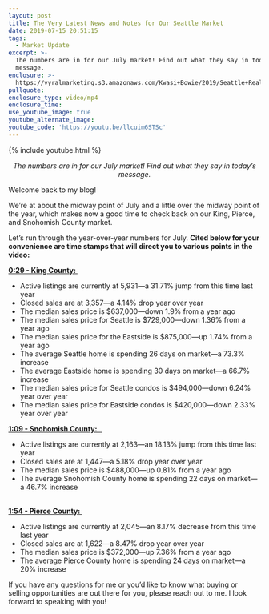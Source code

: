 ```yaml
---
layout: post
title: The Very Latest News and Notes for Our Seattle Market
date: 2019-07-15 20:51:15
tags:
  - Market Update
excerpt: >-
  The numbers are in for our July market! Find out what they say in today’s
  message.
enclosure: >-
  https://vyralmarketing.s3.amazonaws.com/Kwasi+Bowie/2019/Seattle+Real+Estate+Agent-+market+update.mp4
pullquote:
enclosure_type: video/mp4
enclosure_time:
use_youtube_image: true
youtube_alternate_image:
youtube_code: 'https://youtu.be/llcuim6STSc'
---
```


{% include youtube.html %}

<p style="text-align: center;"><em>The numbers are in for our July market! Find out what they say in today’s message.</em></p>

Welcome back to my blog\!&nbsp;

We’re at about the midway point of July and a little over the midway point of the year, which makes now a good time to check back on our King, Pierce, and Snohomish County market.

Let’s run through the year-over-year numbers for July. **Cited below for your convenience are time stamps that will direct you to various points in the video:**&nbsp;

**<u>0:29 - King County:&nbsp;</u>**

* Active listings are currently at 5,931—a 31.71% jump from this time last year&nbsp;
* Closed sales are at 3,357—a 4.14% drop year over year
* The median sales price is $637,000—down 1.9% from a year ago&nbsp;
* The median sales price for Seattle is $729,000—down 1.36% from a year ago&nbsp;
* The median sales price for the Eastside is $875,000—up 1.74% from a year ago&nbsp;
* The average Seattle home is spending 26 days on market—a 73.3% increase&nbsp;
* The average Eastside home is spending 30 days on market—a 66.7% increase&nbsp;
* The median sales price for Seattle condos is $494,000—down 6.24% year over year&nbsp;
* The median sales price for Eastside condos is $420,000—down 2.33% year over year&nbsp;

**<u>1:09 - Snohomish County: &nbsp;&nbsp;</u>**

* Active listings are currently at 2,163—an 18.13% jump from this time last year&nbsp;
* Closed sales are at 1,447—a 5.18% drop year over year
* The median sales price is $488,000—up 0.81% from a year ago
* The average Snohomish County home is spending 22 days on market—a 46.7% increase &nbsp;

<br>**<u>1:54 - Pierce County:&nbsp;</u>**

* Active listings are currently at 2,045—an 8.17% decrease from this time last year
* Closed sales are at 1,622—a 8.47% drop year over year
* The median sales price is $372,000—up 7.36% from a year ago
* The average Pierce County home is spending 24 days on market—a 20% increase&nbsp;

If you have any questions for me or you’d like to know what buying or selling opportunities are out there for you, please reach out to me. I look forward to speaking with you\!
